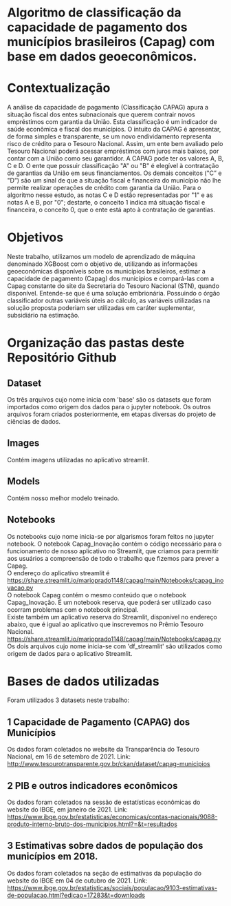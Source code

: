 # Algoritmo de classificação da capacidade de pagamento dos municípios brasileiros (Capag) com base em dados geoeconômicos.

# Contextualização
A análise da capacidade de pagamento (Classificação CAPAG) apura a situação fiscal dos entes subnacionais que querem contrair novos empréstimos com garantia da União. Esta classificação é um indicador de saúde econômica e fiscal dos municípios.
O intuito da CAPAG é apresentar, de forma simples e transparente, se um novo endividamento representa risco de crédito para o Tesouro Nacional. Assim, um ente bem avaliado pelo Tesouro Nacional poderá acessar empréstimos com juros mais baixos, por contar com a União como seu garantidor.
A CAPAG pode ter os valores A, B, C e D.
O ente que possuir classificação "A" ou "B" é elegível à contratação de garantias da União em seus financiamentos. Os demais conceitos ("C” e "D”) são um sinal de que a situação fiscal e financeira do município não lhe permite realizar operações de crédito com garantia da União.
Para o algoritmo nesse estudo, as notas C e D estão representadas por "1" e as notas A e B, por "0"; destarte, o conceito 1 indica má situação fiscal e financeira, o conceito 0, que o ente está apto à contratação de garantias.

# Objetivos
Neste trabalho, utilizamos um modelo de aprendizado de máquina denominado XGBoost com o objetivo de, utilizando as informações geoeconômicas disponíveis sobre os municípios brasileiros, estimar a capacidade de pagamento (Capag) dos municípios e compará-las com a Capag constante do site da Secretaria do Tesouro Nacional (STN), quando disponível.
Entende-se que é uma solução embrionária. Possuindo o órgão classificador outras variáveis úteis ao cálculo, as variáveis utilizadas na solução proposta poderiam ser utilizadas em caráter suplementar, subsidiário na estimação.

# Organização das pastas deste Repositório Github
## Dataset
Os três arquivos cujo nome inicia com 'base' são os datasets que foram importados como origem dos dados para o jupyter notebook.
Os outros arquivos foram criados posteriormente, em etapas diversas do projeto de ciências de dados.

## Images
Contém imagens utilizadas no aplicativo streamlit.

## Models
Contém nosso melhor modelo treinado.

## Notebooks
Os notebooks cujo nome inicia-se por algarismos foram feitos no jupyter notebook.
O notebook Capag_Inovação contém o código necessário para o funcionamento de nosso aplicativo no Streamlit, que criamos para permitir aos usuários a compreensão de todo o trabalho que fizemos para prever a Capag.  
O endereço do aplicativo streamlit é https://share.streamlit.io/marioprado1148/capag/main/Notebooks/capag_inovacao.py  
O notebook Capag contém o mesmo conteúdo que o notebook Capag_Inovação. É um notebook reserva, que poderá ser utilizado caso ocorram problemas com o notebook principal.  
Existe também um aplicativo reserva do Streamlit, disponível no endereço abaixo, que é igual ao aplicativo que inscrevemos no Prêmio Tesouro Nacional.  
https://share.streamlit.io/marioprado1148/capag/main/Notebooks/capag.py  
Os dois arquivos cujo nome inicia-se com 'df_streamlit' são utilizados como origem de dados para o aplicativo Streamlit.

# Bases de dados utilizadas
Foram utilizados 3 datasets neste trabalho:

## 1 Capacidade de Pagamento (CAPAG) dos Municípios
Os dados foram coletados no website da Transparência do Tesouro Nacional, em 16 de setembro de 2021.
Link: http://www.tesourotransparente.gov.br/ckan/dataset/capag-municipios

## 2 PIB e outros indicadores econômicos
Os dados foram coletados na sessão de estatísticas econômicas do website do IBGE, em janeiro de 2021.
Link: https://www.ibge.gov.br/estatisticas/economicas/contas-nacionais/9088-produto-interno-bruto-dos-municipios.html?=&t=resultados

## 3 Estimativas sobre dados de população dos municípios em 2018.
Os dados foram coletados na seção de estimativas da população do website do IBGE em 04 de outubro de 2021.
Link: https://www.ibge.gov.br/estatisticas/sociais/populacao/9103-estimativas-de-populacao.html?edicao=17283&t=downloads
